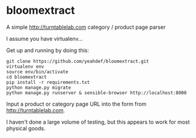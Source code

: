 # bloomextract
A simple http://turntablelab.com category / product page parser

I assume you have virtualenv...

Get up and running by doing this:

	git clone https://github.com/yeahdef/bloomextract.git
	virtualenv env
	source env/bin/activate
	cd bloomextract
	pip install -r requirements.txt
	python manage.py migrate
	python manage.py runserver & sensible-browser http://localhost:8000

Input a product or category page URL into the form from http://turntablelab.com.

I haven't done a large volume of testing, but this appears to work for most physical goods.